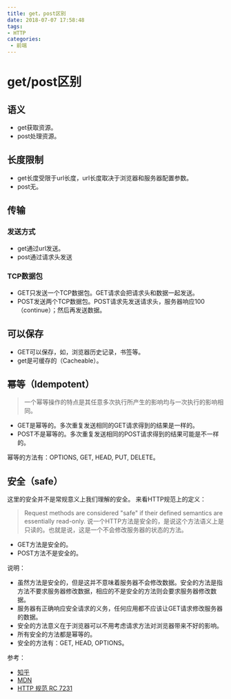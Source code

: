 ```yaml
---
title: get，post区别
date: 2018-07-07 17:58:48
tags:
- HTTP
categories: 
 - 前端
---
```

# get/post区别

## 语义

- get获取资源。
- post处理资源。

## 长度限制

- get长度受限于url长度，url长度取决于浏览器和服务器配置参数。
- post无。

## 传输

### 发送方式

- get通过url发送。
- post通过请求头发送

### TCP数据包

- GET只发送一个TCP数据包。GET请求会把请求头和数据一起发送。
- POST发送两个TCP数据包。POST请求先发送请求头，服务器响应100（continue）；然后再发送数据。

## 可以保存

- GET可以保存，如，浏览器历史记录，书签等。
- get是可缓存的（Cacheable）。

## 幂等（Idempotent）

>一个幂等操作的特点是其任意多次执行所产生的影响均与一次执行的影响相同。

- GET是幂等的。多次重复发送相同的GET请求得到的结果是一样的。
- POST不是幂等的。多次重复发送相同的POST请求得到的结果可能是不一样的。

幂等的方法有：OPTIONS, GET, HEAD, PUT, DELETE。

## 安全（safe）

这里的安全并不是常规意义上我们理解的安全。
来看HTTP规范上的定义：
>Request methods are considered "safe" if their defined semantics are essentially read-only.
说一个HTTP方法是安全的，是说这个方法语义上是只读的。也就是说，这是一个不会修改服务器的状态的方法。

- GET方法是安全的。
- POST方法不是安全的。

说明：

- 虽然方法是安全的，但是这并不意味着服务器不会修改数据。安全的方法是指方法不要求服务器修改数据，相应的不是安全的方法则会要求服务器修改数据。
- 服务器有正确响应安全请求的义务，任何应用都不应该让GET请求修改服务器的数据。
- 安全的方法意义在于浏览器可以不用考虑请求方法对浏览器带来不好的影响。
- 所有安全的方法都是幂等的。
- 安全的方法有：GET, HEAD, OPTIONS。

参考：

- [知乎](https://www.zhihu.com/question/28586791)
- [MDN](https://developer.mozilla.org/zh-CN/docs/Glossary/safe)
- [HTTP 规范 RC 7231](https://tools.ietf.org/html/rfc7231#section-4.2.1)